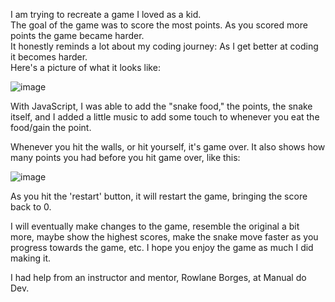 I am trying to recreate a game I loved as a kid.<br>
The goal of the game was to score the most points. As you scored more points the game became harder.<br>
It honestly reminds a lot about my coding journey: As I get better at coding it becomes harder.<br>
Here's a picture of what it looks like:

![image](https://github.com/Danieltdasilva/snakeGame/assets/106720042/ddac665d-5adb-41af-9bff-f3b484ec009d)

With JavaScript, I was able to add the "snake food," the points, the snake itself, and I added a little music to add some touch to whenever you eat the food/gain the point.

Whenever you hit the walls, or hit yourself, it's game over. It also shows how many points you had before you hit game over, like this:

![image](https://github.com/Danieltdasilva/snakeGame/assets/106720042/e503cd79-9527-434d-ba8b-c9f1628318b0)

As you hit the 'restart' button, it will restart the game, bringing the score back to 0.

I will eventually make changes to the game, resemble the original a bit more, maybe show the highest scores, make the snake move faster as you progress towards the game, etc.
I hope you enjoy the game as much I did making it.

I had help from an instructor and mentor, Rowlane Borges, at Manual do Dev.
